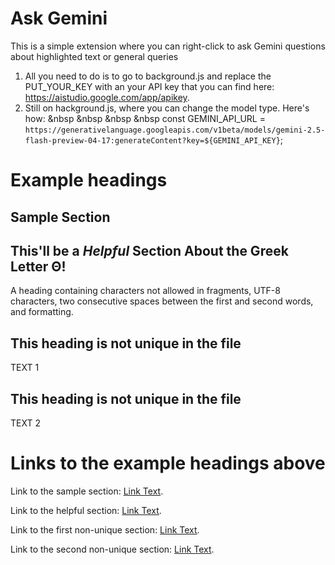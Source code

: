 # Ask Gemini

This is a simple extension where you can right-click to ask Gemini questions about highlighted text or general queries

1. All you need to do is to go to background.js and replace the PUT_YOUR_KEY with an your API key that you can find here: https://aistudio.google.com/app/apikey.
2. Still on hackground.js, where you can change the model type. Here's how:
&nbsp &nbsp &nbsp &nbsp const GEMINI_API_URL = `https://generativelanguage.googleapis.com/v1beta/models/gemini-2.5-flash-preview-04-17:generateContent?key=${GEMINI_API_KEY}`;



# Example headings

## Sample Section

## This'll be a _Helpful_ Section About the Greek Letter Θ!
A heading containing characters not allowed in fragments, UTF-8 characters, two consecutive spaces between the first and second words, and formatting.

## This heading is not unique in the file

TEXT 1

## This heading is not unique in the file

TEXT 2

# Links to the example headings above

Link to the sample section: [Link Text](#sample-section).

Link to the helpful section: [Link Text](#thisll-be-a-helpful-section-about-the-greek-letter-Θ).

Link to the first non-unique section: [Link Text](#this-heading-is-not-unique-in-the-file).

Link to the second non-unique section: [Link Text](#this-heading-is-not-unique-in-the-file-1).
